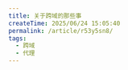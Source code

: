 ```yaml
---
title: 关于跨域的那些事
createTime: 2025/06/24 15:05:40
permalink: /article/r53y5sn8/
tags:
  - 跨域
  - 代理
---
```

